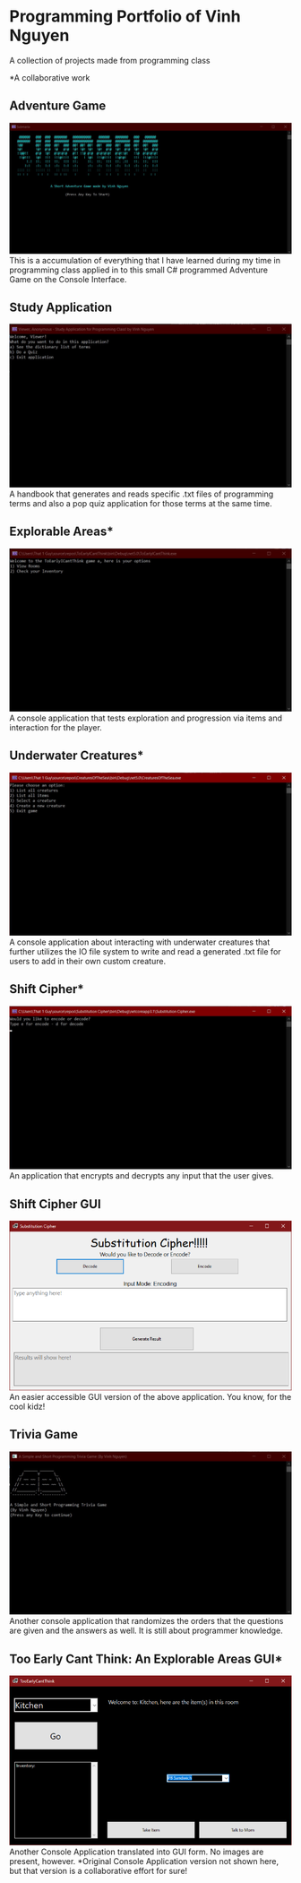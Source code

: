 # Programming Portfolio of Vinh Nguyen
A collection of projects made from programming class

*A collaborative work

## Adventure Game
![Image of Adventure Game Submaria](https://raw.githubusercontent.com/VN-That1Guy/VN-That1Guy.github.io/1aa3d6dd764c970de1d180f18985adc0c09d08a7/images/AdventureGame.jpg)
This is a accumulation of everything that I have learned during my time in programming class applied in to this small C# programmed Adventure Game on the Console Interface.

## Study Application
![Image of Study Application](https://raw.githubusercontent.com/VN-That1Guy/VN-That1Guy.github.io/1aa3d6dd764c970de1d180f18985adc0c09d08a7/images/StudyApplication.jpg)
A handbook that generates and reads specific .txt files of programming terms and also a pop quiz application for those terms at the same time.

## Explorable Areas*
![image of Explorable Areas randomly named TooEarlyCantThink](https://raw.githubusercontent.com/VN-That1Guy/VN-That1Guy.github.io/1aa3d6dd764c970de1d180f18985adc0c09d08a7/images/ExplorableAreas.jpg)
A console application that tests exploration and progression via items and interaction for the player.

## Underwater Creatures*
![Image of Sea Creatures](https://raw.githubusercontent.com/VN-That1Guy/VN-That1Guy.github.io/1aa3d6dd764c970de1d180f18985adc0c09d08a7/images/SeaCreatures.jpg)
A console application about interacting with underwater creatures that further utilizes the IO file system to write and read a generated .txt file for users to add in their own custom creature.

## Shift Cipher*
![Image of Shift Cipher](https://raw.githubusercontent.com/VN-That1Guy/VN-That1Guy.github.io/1aa3d6dd764c970de1d180f18985adc0c09d08a7/images/ShiftCypher.jpg)
An application that encrypts and decrypts any input that the user gives.

## Shift Cipher GUI
![Image of Shift Cipher GUI version](https://raw.githubusercontent.com/VN-That1Guy/VN-That1Guy.github.io/main/images/SubstitutionCipherGUI.png)
An easier accessible GUI version of the above application. You know, for the cool kidz!

## Trivia Game
![Image of Trivia Game](https://raw.githubusercontent.com/VN-That1Guy/VN-That1Guy.github.io/1aa3d6dd764c970de1d180f18985adc0c09d08a7/images/TriviaGame.jpg)
Another console application that randomizes the orders that the questions are given and the answers as well. It is still about programmer knowledge.

## Too Early Cant Think: An Explorable Areas GUI*
![Image of TooEarlyCantThinkGUI](https://raw.githubusercontent.com/VN-That1Guy/VN-That1Guy.github.io/main/images/TooEarlyCantThinkGUI.png)
Another Console Application translated into GUI form. No images are present, however.
*Original Console Application version not shown here, but that version is a collaborative effort for sure!
